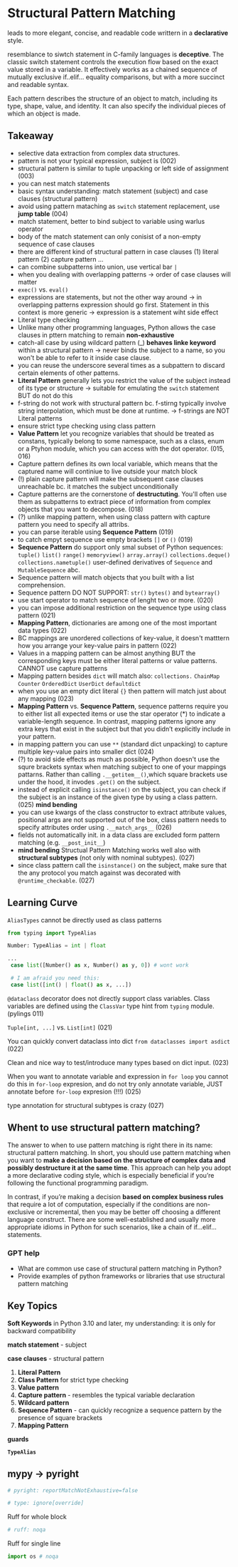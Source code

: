# Structural Pattern Matching


leads to more elegant, concise, and readable code writtern in a **declarative** style.

resemblance to siwtch statement in C-family languages is **deceptive**. The classic switch statement controls the execution flow based on the exact value stored in a variable. It effectively works as a chained sequence of mutually exclusive if..elif... equality comparisons, but with a more succinct and readable syntax.

Each pattern describes the structure of an object to match, including its type, shape, value, and identity. It can also specify the individual pieces of which an object is made.


## Takeaway

- selective data extraction from complex data structures.
- pattern is not your typical expression, subject is (002)
- structural pattern is similar to tuple unpacking or left side of assignment (003)
- you can nest match statements
- basic syntax understanding: match statement (subject) and case clauses (structural pattern)
- avoid using pattern mataching as `switch` statement replacement, use **jump table** (004)
- match statement, better to bind subject to variable using warlus operator
- body of the match statement can only conisist of a non-empty sequence of case clauses
- there are different kind of structural pattern in case clauses (1) literal pattern (2) capture pattern ...
- can combine subpatterns into union, use vertical bar `|`
- when you dealing with overlapping patterns -> order of case clauses will matter
- `exec()` vs. `eval()`
- expressions are statements, but not the other way around -> in overlapping patterns expression should go first. Statement in this context is more generic -> expression is a statement wiht side effect
- Literal type checking 
- Unlike many other programming languages, Python allows the case clauses in pttern matching to remain **non-exhaustive**
- catch-all case by using wildcard pattern (_) **behaves linke keyword** within a structural pattern -> never binds the subject to a name, so you won't be able to refer to it inside case clause.
- you can reuse the underscore several times as a subpattern to discard certain elements of other patterns.
- **Literal Pattern** generally lets you restrict the value of the subject instead of its type or structure -> suitable for emulating the `switch` statement BUT do not do this
- f-string do not work with structural pattern bc. f-stirng typically involve string interpolation, which must be done at runtime. -> f-strings are NOT Literal patterns
- ensure strict type checking using class pattern
- **Value Pattern** let you recognize variables that should be treated as constans, typically belong to some namespace, such as a class, enum or a Ptyhon module, which you can access with the dot operator. (015, 016)
- Capture pattern defines its own local variable, which means that the captured name will continiue to live outside your match block
- (!) plain capture pattern will make the subsequent case clauses unreachable bc. it matches the subject unconditionally
- Capture patterns are the cornerstone of **destructuting**. You'll often use them as subpatterns to extract piece of information from complex objects that you want to decompose. (018)
- (?) unlike mapping pattern, when using class pattern with capture pattern you need to specify all attribs.
- you can parse iterable using **Sequence Pattern** (019)
- to catch empyt sequence use empty brackets `[]` or `()` (019)
- **Sequence Pattern** do support only smal subset of Python sequences: `tuple()` `list()` `range()` `memoryview()` `array.array()` `collections.deque()` `collections.nametuple()` user-defined derivatives of `Sequence` and `MutableSequence` abc.
- Sequence pattern will match objects that you built with a list comprehension.
- Sequence pattern DO NOT SUPPORT: `str()` `bytes()` and `bytearray()`
- use start operator to match sequence of lenght two or more. (020)
- you can impose additional restriction on the sequence type using class pattern (021)
- **Mapping Pattern**, dictionaries are among one of the most important data types (022)
- BC mappings are unordered collections of key-value, it doesn't matttern how you arrange your key-value pairs in pattern (022)
- Values in a mapping pattern can be almost anything BUT the corresponding keys must be either literal patterns or value patterns. CANNOT use capture patterns
- Mapping pattern besides `dict` will match also: `collections.` `ChainMap` `Counter` `OrderedDict` `UserDict` `defaultdict`
- when you use an empty dict literal `{}` then pattern will match just about any mapping (023)
- **Mapping Pattern** vs. **Sequence Pattern**, sequence patterns require you to either list all expected items or use the star operator (*) to indicate a variable-length sequence. In contrast, mapping patterns ignore any extra keys that exist in the subject but that you didn’t explicitly include in your pattern.
- in mapping pattern you can use `**` (standard dict unpacking) to capture multiple key-value pairs into smaller dict (024)
- (?) to avoid side effects as much as possible, Python doesn't use the squre brackets syntax when matching subject to one of your mappings pattarns. Rather than calling `.__getitem__()`,which square brackets use under the hood, it invodes `.get()` on the subject.
- instead of explicit calling `isinstance()` on the subject, you can check if the subject is an instance of the given type by using a class pattern. (025) **mind bending**
- you can use kwargs of the class constructor to extract attribute values, positional args are not supported out of the box, class pattern needs to specify attributes order using `.__match_args__` (026)
- fields not automatically init. in a data class are excluded form pattern matching (e.g. `__post_init__`)
- **mind bending** Structual Pattern Matching works well also with **structural subtypes** (not only with nominal subtypes). (027)
- since class pattern call the `isinstance()` on the subject, make sure that the any protocol you match against was decorated with `@runtime_checkable`. (027)

## Learning Curve
`AliasTypes` cannot be directly used as class patterns
```python
from typing import TypeAlias

Number: TypeAlias = int | float

...
 case list([Number() as x, Number() as y, 0]) # wont work

 # I am afraid you need this:
 case list([int() | float() as x, ...])
```

`@dataclass` decorator does not directly support class variables.
Class variables are defined using the `ClassVar` type hint from `typing` module. (pylings 011)

`Tuple[int, ...]` vs. `List[int]` (021)

You can quickly convert dataclass into dict `from dataclasses import asdict` (022)

Clean and nice way to test/introduce many types based on dict input. (023)

When you want to annotate variable and expression in `for loop` you cannot do this in `for-loop` expresion, and do not try only annotate variable, JUST annotate before `for-loop` expresion (!!!) (025)

type annotation for structural subtypes is crazy (027)


## Whent to use structural pattern matching?
The answer to when to use pattern matching is right there in its name: structural pattern matching. In short, you should use pattern matching when you want to **make a decision based on the structure of complex data and possibly destructure it at the same time**. This approach can help you adopt a more declarative coding style, which is especially beneficial if you’re following the functional programming paradigm.

In contrast, if you’re making a decision **based on complex business rules** that require a lot of computation, especially if the conditions are non-exclusive or incremental, then you may be better off choosing a different language construct. There are some well-established and usually more appropriate idioms in Python for such scenarios, like a chain of if...elif... statements.

### GPT help
- What are common use case of structural pattern matching in Python?
- Provide examples of python frameworks or libraries that use structural pattern matching

## Key Topics

**Soft Keywords** in Python 3.10 and later, my understanding: it is only for backward compatibility

**match statement** - subject

**case clauses** - structural pattern
1. **Literal Pattern**
2. **Class Pattern** for strict type checking  
3. **Value pattern**
4. **Capture pattern** - resembles the typical variable declaration
5. **Wildcard pattern**
6. **Sequence Pattern** - can quickly recognize a sequence pattern by the presence of square brackets
7. **Mapping Pattern**

**guards**

**`TypeAlias`**

## mypy -> pyright
```python
# pyright: reportMatchNotExhaustive=false
```

```python
# type: ignore[override]
```

Ruff for whole block
```python
# ruff: noqa
```

Ruff for single line
```python
import os # noqa
```